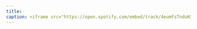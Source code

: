 ```yaml
---
title: 
caption: <iframe src="https://open.spotify.com/embed/track/4eumFsTnduH3zRfaASoAPs" width="100%" height="80" frameBorder="0" allowtransparency="true" allow="encrypted-media"></iframe>
---
```

